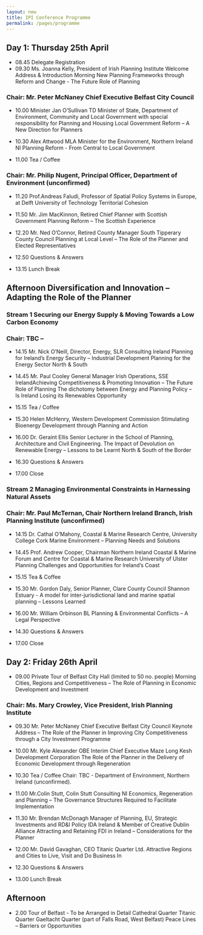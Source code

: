 ```yaml
---
layout: new
title: IPI Conference Programme
permalink: /pages/programme
---
```


## Day 1: Thursday 25th April
* 08.45  Delegate Registration 
* 09.30  Ms. Joanna Kelly, President of Irish Planning Institute Welcome Address & Introduction Morning  New Planning Frameworks through Reform and Change - The Future Role of Planning  

### Chair: Mr. Peter McNaney Chief Executive Belfast City Council   
   
* 10.00 Minister Jan O’Sullivan TD Minister of State, Department of Environment, Community and Local Government with special responsibility for Planning and Housing Local Government Reform – A New Direction for Planners  

* 10.30  Alex Attwood MLA Minister for the Environment, Northern Ireland NI Planning Reform - From Central to Local Government  
* 11.00  Tea / Coffee 

### Chair: Mr. Philip Nugent, Principal Officer, Department of Environment (unconfirmed) 

* 11.20 Prof.Andreas Faludi, Professor of Spatial Policy Systems in Europe, at Delft University of Technology Territorial Cohesion  

* 11.50  Mr. Jim MacKinnon, Retired Chief Planner with Scottish Government Planning Reform – The Scottish Experience   

* 12.20 Mr. Ned O’Connor, Retired County Manager South Tipperary County Council Planning at Local Level – The Role of the Planner and Elected Representatives 
* 12.50               Questions & Answers 
* 13.15                Lunch Break   

## Afternoon Diversification and Innovation – Adapting the Role of the Planner 
### Stream 1 Securing our Energy Supply & Moving Towards a Low Carbon Economy
### Chair: TBC –  

* 14.15  Mr. Nick O’Neill, Director, Energy, SLR Consulting Ireland Planning for Ireland’s Energy Security – Industrial Development Planning for the Energy Sector North & South

* 14.45  Mr. Paul Cooley General Manager Irish Operations, SSE IrelandAchieving Competitiveness & Promoting Innovation – The Future Role of Planning The dichotomy between Energy and Planning Policy – Is Ireland Losing its Renewables Opportunity     

* 15.15  Tea / Coffee
* 15.30  Helen McHenry, Western Development Commission Stimulating Bioenergy Development through Planning and Action  

* 16.00 Dr. Geraint Ellis Senior Lecturer in the School of Planning, Architecture and Civil Engineering. The Impact of Devolution on Renewable Energy – Lessons to be Learnt North & South of the Border             

* 16.30  Questions & Answers 
* 17.00  Close 

### Stream 2 Managing Environmental Constraints in Harnessing Natural Assets
### Chair:  Mr. Paul McTernan, Chair Northern Ireland Branch, Irish Planning Institute (unconfirmed) 

* 14.15  Dr. Cathal O’Mahony, Coastal & Marine Research Centre, University College Cork Marine Environment – Planning Needs and Solutions   

* 14.45 Prof. Andrew Cooper, Chairman Northern Ireland Coastal & Marine Forum and Centre for Coastal & Marine Research University of Ulster Planning Challenges and Opportunities for Ireland’s Coast  

* 15.15 Tea & Coffee 
* 15.30  Mr. Gordon Daly, Senior Planner, Clare County Council Shannon Estuary  - A model for inter-jurisdictional land and marine spatial planning – Lessons Learned      
* 16.00  Mr. William Orbinson BL Planning & Environmental Conflicts – A Legal Perspective  
* 14.30  Questions & Answers 
* 17.00  Close 
## Day 2: Friday 26th April
* 09.00  Private Tour of Belfast City Hall (limited to 50 no. people) Morning Cities, Regions and Competitiveness – The Role of Planning in Economic Development and Investment 

### Chair: Ms. Mary Crowley, Vice President, Irish Planning Institute 
* 09.30                Mr. Peter McNaney Chief Executive Belfast City Council  Keynote Address – The Role of the Planner in Improving City Competitiveness through a City Investment Programme      

* 10.00            Mr. Kyle Alexander OBE Interim Chief Executive Maze Long Kesh Development Corporation The Role of the Planner in the Delivery of Economic Development through Regeneration             
         
* 10.30  Tea / Coffee Chair:  TBC - Department of Environment, Northern Ireland (unconfirmed). 
* 11.00               Mr.Colin Stutt, Colin Stutt Consulting NI Economics, Regeneration and Planning – The Governance Structures Required to Facilitate Implementation  
* 11.30  Mr. Brendan McDonagh Manager of Planning, EU, Strategic Investments and RD&I Policy IDA Ireland & Member of Creative Dublin Alliance Attracting and Retaining FDI in Ireland – Considerations for the Planner     
* 12.00  Mr. David Gavaghan, CEO Titanic Quarter Ltd. Attractive Regions and Cities to Live, Visit and Do Business In
* 12.30  Questions & Answers 
* 13.00  Lunch Break   

## Afternoon  
* 2.00   Tour of Belfast  - To be Arranged in Detail 
      Cathedral  Quarter 
      Titanic Quarter 
      Gaeltacht Quarter (part of Falls Road, West Belfast) 
      Peace Lines – Barriers or Opportunities